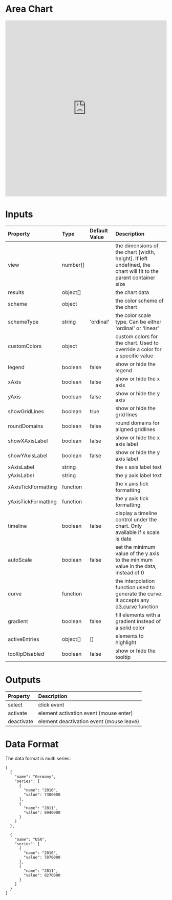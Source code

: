 # Area Chart

<iframe width="100%" height="550" frameborder="0" src="https://embed.plnkr.co/6HkONlHQ7pGHTgapt6vx?show=preview">
</iframe>

# Inputs

Property            | Type     | Default Value | Description
:------------------ | :------- | :------------ | :-------------------------------------------------------------------------------------------------------------------------------
view                | number[] |               | the dimensions of the chart [width, height]. If left undefined, the chart will fit to the parent container size
results             | object[] |               | the chart data
scheme              | object   |               | the color scheme of the chart
schemeType          | string   | 'ordinal'     | the color scale type. Can be either 'ordinal' or 'linear'
customColors        | object   |               | custom colors for the chart. Used to override a color for a specific value
legend              | boolean  | false         | show or hide the legend
xAxis               | boolean  | false         | show or hide the x axis
yAxis               | boolean  | false         | show or hide the y axis
showGridLines       | boolean  | true          | show or hide the grid lines
roundDomains        | boolean  | false         | round domains for aligned gridlines
showXAxisLabel      | boolean  | false         | show or hide the x axis label
showYAxisLabel      | boolean  | false         | show or hide the y axis label
xAxisLabel          | string   |               | the x axis label text
yAxisLabel          | string   |               | the y axis label text
xAxisTickFormatting | function |               | the x axis tick formatting
yAxisTickFormatting | function |               | the y axis tick formatting
timeline            | boolean  | false         | display a timeline control under the chart. Only available if x scale is date
autoScale           | boolean  | false         | set the minimum value of the y axis to the minimum value in the data, instead of 0
curve               | function |               | the interpolation function used to generate the curve. It accepts any [d3.curve](https://github.com/d3/d3-shape#curves) function
gradient            | boolean  | false         | fill elements with a gradient instead of a solid color
activeEntries       | object[] | []            | elements to highlight
tooltipDisabled     | boolean  | false         | show or hide the tooltip

# Outputs

Property   | Description
:--------- | :---------------------------------------
select     | click event
activate   | element activation event (mouse enter)
deactivate | element deactivation event (mouse leave)

# Data Format

The data format is multi series:

```
[
  {
    "name": "Germany",
    "series": [
      {
        "name": "2010",
        "value": 7300000
      },
      {
        "name": "2011",
        "value": 8940000
      }
    ]
  },

  {
    "name": "USA",
    "series": [
      {
        "name": "2010",
        "value": 7870000
      },
      {
        "name": "2011",
        "value": 8270000
      }
    ]
  }
]
```
